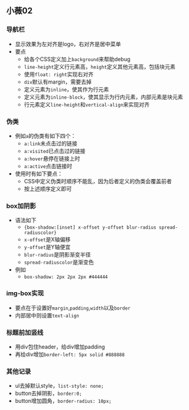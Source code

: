 ## 小薇02
### 导航栏
-   显示效果为左对齐是logo，右对齐是居中菜单
-   要点
    -   给各个CSS定义加上`background`来帮助debug
    -   `line-height`定义行元素高，`height`定义其他元素高，包括块元素
    -   使用`float: right`实现右对齐
    -   `div`默认有margin，需要去掉
    -   定义元素为`inline`，使其作为行元素
    -   定义元素为`inline-block`，使其显示为行内元素，内部元素是块元素
    -   行元素定义`line-height`和`vertical-align`来实现对齐

### 伪类
-   例如`a`的伪类有如下四个：
    -   `a:link`未点击过的链接
    -   `a:visited`已点击过的链接
    -   `a:hover`悬停在链接上时
    -   `a:active`点击链接时
-   使用时有如下要点：
    -   CSS中定义伪类时顺序不能乱，因为后者定义的伪类会覆盖前者
    -   按上述顺序定义即可

### box加阴影
-   语法如下
    -   `{box-shadow:[inset] x-offset y-offset blur-radius spread-radiuscolor}`
    -   `x-offset`是X轴偏移
    -   `y-offset`是Y轴便宜
    -   `blur-radius`是阴影渐变半径
    -   `spread-radiuscolor`是渐变色
-   例如
    -   `box-shadow: 2px 2px 2px #444444`

### img-box实现
-   要点在于设置好`margin`,`padding`,`width`以及`border`
-   内部居中则设置`text-align`

### 标题前加竖线
-   用div包住header，给div增加padding
-   再给div增加`border-left: 5px solid #888888`

### 其他记录
-   ul去掉默认style，`list-style: none;`
-   button去掉阴影，`border:0;`
-   button增加圆角，`border-radius: 10px;`